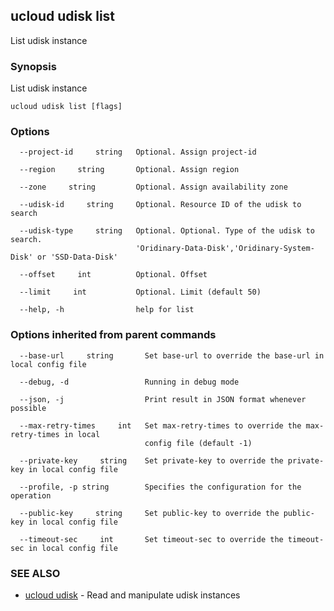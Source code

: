 

## ucloud udisk list

List udisk instance

### Synopsis

List udisk instance

```
ucloud udisk list [flags]
```

### Options

```
  --project-id     string   Optional. Assign project-id 

  --region     string       Optional. Assign region 

  --zone     string         Optional. Assign availability zone 

  --udisk-id     string     Optional. Resource ID of the udisk to search 

  --udisk-type     string   Optional. Optional. Type of the udisk to search.
                            'Oridinary-Data-Disk','Oridinary-System-Disk' or 'SSD-Data-Disk' 

  --offset     int          Optional. Offset 

  --limit     int           Optional. Limit (default 50) 

  --help, -h                help for list 

```

### Options inherited from parent commands

```
  --base-url     string       Set base-url to override the base-url in local config file 

  --debug, -d                 Running in debug mode 

  --json, -j                  Print result in JSON format whenever possible 

  --max-retry-times     int   Set max-retry-times to override the max-retry-times in local
                              config file (default -1) 

  --private-key     string    Set private-key to override the private-key in local config file 

  --profile, -p string        Specifies the configuration for the operation 

  --public-key     string     Set public-key to override the public-key in local config file 

  --timeout-sec     int       Set timeout-sec to override the timeout-sec in local config file 

```

### SEE ALSO

* [ucloud udisk](developer/cli/cmd/ucloud/udisk)	 - Read and manipulate udisk instances

